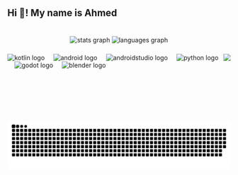 <h2 align="left">Hi 👋! My name is Ahmed</h2>

###

<br clear="both">

<div align="center">
  <img src="https://github-readme-stats.vercel.app/api?username=ahmedgamal17&hide_title=false&hide_rank=false&show_icons=true&include_all_commits=true&count_private=true&disable_animations=false&theme=dracula&locale=en&hide_border=false" height="150" alt="stats graph"  />
  <img src="https://github-readme-stats.vercel.app/api/top-langs?username=ahmedgamal17&locale=en&hide_title=false&layout=compact&card_width=320&langs_count=5&theme=dracula&hide_border=false" height="150" alt="languages graph"  />
</div>

###

<img align="right" height="150" src="https://i.imgflip.com/7x7s61.gif"  />

###

<div align="left">
  <img src="https://skillicons.dev/icons?i=kotlin" height="30" alt="kotlin logo"  />
  <img width="12" />
  <img src="https://cdn.simpleicons.org/android/3DDC84" height="30" alt="android logo"  />
  <img width="12" />
  <img src="https://cdn.simpleicons.org/androidstudio/3DDC84" height="30" alt="androidstudio logo"  />
  <img width="12" />
  <img src="https://skillicons.dev/icons?i=py" height="30" alt="python logo"  />
  <img width="12" />
  <img src="https://skillicons.dev/icons?i=godot" height="30" alt="godot logo"  />
  <img width="12" />
  <img src="https://skillicons.dev/icons?i=blender" height="30" alt="blender logo"  />
</div>

###

<div align="left">
</div>

###

<br clear="both">

<img src="https://raw.githubusercontent.com/ahmedgamal17/ahmedgamal17/output/github-contribution-grid-snake.svg" alt="Snake animation" />

###
